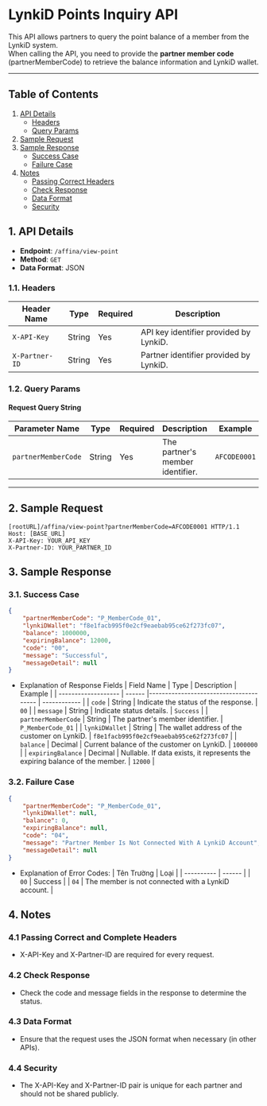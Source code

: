 # LynkiD Points Inquiry API

This API allows partners to query the point balance of a member from the LynkiD system.  
When calling the API, you need to provide the **partner member code** (partnerMemberCode) to retrieve the balance information and LynkiD wallet.

---

## Table of Contents

1. [API Details](#api-details)
    - [Headers](#headers)
    - [Query Params](#query-params)
2. [Sample Request](#request)
3. [Sample Response](#response)
    - [Success Case](#success)
    - [Failure Case](#failure)
4. [Notes](#note)
    - [Passing Correct Headers](#note-1)
    - [Check Response](#note-2)
    - [Data Format](#note-3)
    - [Security](#note-4)

## 1. API Details <a id="api-details"></a>

- **Endpoint**: `/affina/view-point`
- **Method**: `GET`
- **Data Format**: JSON

### 1.1. Headers <a id="headers"></a>

| Header Name     | Type   | Required | Description                                   |
| --------------- | ------ | -------- | --------------------------------------------- |
| `X-API-Key`     | String | Yes      | API key identifier provided by LynkiD.        |
| `X-Partner-ID`  | String | Yes      | Partner identifier provided by LynkiD.        |

### 1.2. Query Params <a id="query-params"></a>

#### Request Query String

| Parameter Name      | Type   | Required | Description                                 | Example      |
| ------------------- | ------ | -------- | ------------------------------------------- | ------------ |
| `partnerMemberCode` | String | Yes      | The partner's member identifier.            | `AFCODE0001` |

---

## 2. Sample Request <a id="request"></a>

```http
[rootURL]/affina/view-point?partnerMemberCode=AFCODE0001 HTTP/1.1
Host: [BASE_URL]
X-API-Key: YOUR_API_KEY
X-Partner-ID: YOUR_PARTNER_ID
```

## 3. Sample Response <a id="response"></a>

### 3.1. Success Case <a id="success"></a>

```json
{
    "partnerMemberCode": "P_MemberCode_01",
    "lynkiDWallet": "f8e1facb995f0e2cf9eaebab95ce62f273fc07",
    "balance": 1000000,
    "expiringBalance": 12000,
    "code": "00",
    "message": "Successful",
    "messageDetail": null
}
```

-   Explanation of Response Fields
    | Field Name | Type | Description | Example |
    | ------------------- | ------ |--------------------------------------- | ------------ |
    | `code` | String | Indicate the status of the response. | `00` |
    | `message` | String | Indicate status details. | `Success` |
    | `partnerMemberCode` | String | The partner's member identifier. | `P_MemberCode_01` |
    | `lynkiDWallet` | String | The wallet address of the customer on LynkiD. | `f8e1facb995f0e2cf9eaebab95ce62f273fc07` |
    | `balance` | Decimal | Current balance of the customer on LynkiD. | `1000000` |
    | `expiringBalance` | Decimal | Nullable. If data exists, it represents the expiring balance of the member. | `12000` |

### 3.2. Failure Case <a id="failure"></a>
```json
{
    "partnerMemberCode": "P_MemberCode_01",
    "lynkiDWallet": null,
    "balance": 0,
    "expiringBalance": null,
    "code": "04",
    "message": "Partner Member Is Not Connected With A LynkiD Account",
    "messageDetail": null
}
```

-   Explanation of Error Codes:
    | Tên Trường | Loại |
    | ---------- | ------ |
    | `00` | Success |
    | `04` | The member is not connected with a LynkiD account. |

## 4. Notes <a id="note"></a>

### 4.1 Passing Correct and Complete Headers <a id="note-1"></a>

-   X-API-Key and X-Partner-ID are required for every request.

### 4.2 Check Response <a id="note-2"></a>

-   Check the code and message fields in the response to determine the status.

### 4.3 Data Format <a id="note-3"></a>

-   Ensure that the request uses the JSON format when necessary (in other APIs).

### 4.4 Security <a id="note-4"></a>

-   The X-API-Key and X-Partner-ID pair is unique for each partner and should not be shared publicly.
